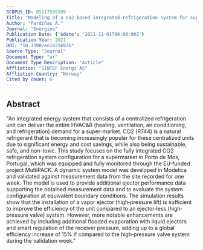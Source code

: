 ```yaml
---
SCOPUS_ID: 85117569109
Title: "Modeling of a co2‐based integrated refrigeration system for supermarkets"
Author: "Pardiñas Á."
Journal: "Energies"
Publication Date: {'$date': '2021-11-01T00:00:00Z'}
Publication Year: 2021
DOI: "10.3390/en14216926"
Source Type: "Journal"
Document Type: "ar"
Document Type Description: "Article"
Affliation: "SINTEF Energi AS"
Affliation Country: "Norway"
Cited by count: 6
---
```


## Abstract
"An integrated energy system that consists of a centralized refrigeration unit can deliver the entire HVAC&R (heating, ventilation, air conditioning, and refrigeration) demand for a super-market. CO2 (R744) is a natural refrigerant that is becoming increasingly popular for these centralized units due to significant energy and cost savings, while also being sustainable, safe, and non-toxic. This study focuses on the fully integrated CO2 refrigeration system configuration for a supermarket in Porto de Mos, Portugal, which was equipped and fully monitored through the EU‐funded project MultiPACK. A dynamic system model was developed in Modelica and validated against measurement data from the site recorded for one week. The model is used to provide additional ejector performance data supporting the obtained measurement data and to evaluate the system configuration at equivalent boundary conditions. The simulation results show that the installation of a vapor ejector (high‐pressure lift) is sufficient to improve the efficiency of the unit compared to an ejector‐less (high‐pressure valve) system. However, more notable enhancements are achieved by including additional flooded evaporation with liquid ejectors and smart regulation of the receiver pressure, adding up to a global efficiency increase of 15% if compared to the high‐pressure valve system during the validation week."
